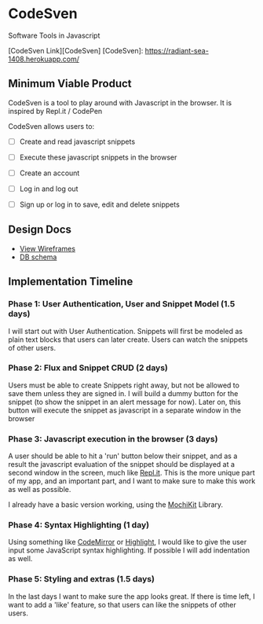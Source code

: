 # CodeSven
Software Tools in Javascript

[CodeSven Link][CodeSven]
[CodeSven]: https://radiant-sea-1408.herokuapp.com/

## Minimum Viable Product

CodeSven is a tool to play around with Javascript in the browser. It is inspired by  Repl.it / CodePen

CodeSven allows users to:

- [ ] Create and read javascript snippets
- [ ] Execute these javascript snippets in the browser
- [ ] Create an account
- [ ] Log in and log out
- [ ] Sign up or log in to save, edit and delete snippets


## Design Docs
* [View Wireframes][view]
* [DB schema][schema]

[view]: ./docs/views.md
[schema]: ./docs/schema.md

## Implementation Timeline

### Phase 1: User Authentication, User and Snippet Model (1.5 days)

I will start out with User Authentication. Snippets will first be modeled as plain text blocks that users can later create. Users can watch the snippets of other users.

### Phase 2: Flux and Snippet CRUD (2 days)

Users must be able to create Snippets right away, but not be allowed to save them unless they are signed in. I will build a dummy button for the snippet (to show the snippet in an alert message for now). Later on, this button will execute the snippet as javascript in a separate window in the browser


### Phase 3: Javascript execution in the browser (3 days)

A user should be able to hit a 'run' button below their snippet, and as a result the javascript evaluation of the snippet should be displayed at a second window in the screen, much like [Repl.it][replit].
This is the more unique part of my app, and an important part, and I want to make sure to make this work as well as possible.

I already have a basic version working, using the [MochiKit][mochikit] Library.

[replit]: https://repl.it/languages/javascript
[mochikit]: https://mochi.github.io/mochikit/

### Phase 4: Syntax Highlighting (1 day)

Using something like [CodeMirror][codemirror] or [Highlight][highlight], I would like to give the user input some JavaScript syntax highlighting. If possible I will add indentation as well.

[codemirror]: https://codemirror.net/
[highlight]: https://highlightjs.org/

### Phase 5: Styling and extras (1.5 days)

In the last days I want to make sure the app looks great. If there is time left, I want to add a 'like' feature, so that users can like the snippets of other users.
